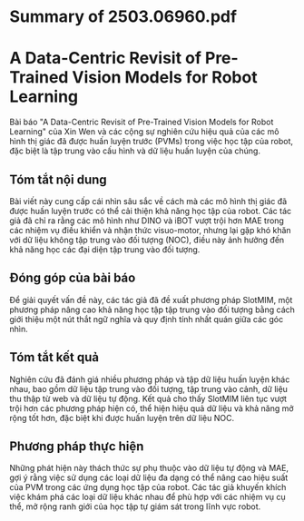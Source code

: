 # Summary of 2503.06960.pdf

# A Data-Centric Revisit of Pre-Trained Vision Models for Robot Learning

Bài báo "A Data-Centric Revisit of Pre-Trained Vision Models for Robot Learning" của Xin Wen và các cộng sự nghiên cứu hiệu quả của các mô hình thị giác đã được huấn luyện trước (PVMs) trong việc học tập của robot, đặc biệt là tập trung vào cấu hình và dữ liệu huấn luyện của chúng. 

## Tóm tắt nội dung
Bài viết này cung cấp cái nhìn sâu sắc về cách mà các mô hình thị giác đã được huấn luyện trước có thể cải thiện khả năng học tập của robot. Các tác giả đã chỉ ra rằng các mô hình như DINO và iBOT vượt trội hơn MAE trong các nhiệm vụ điều khiển và nhận thức visuo-motor, nhưng lại gặp khó khăn với dữ liệu không tập trung vào đối tượng (NOC), điều này ảnh hưởng đến khả năng học các đại diện tập trung vào đối tượng.

## Đóng góp của bài báo
Để giải quyết vấn đề này, các tác giả đã đề xuất phương pháp SlotMIM, một phương pháp nâng cao khả năng học tập tập trung vào đối tượng bằng cách giới thiệu một nút thắt ngữ nghĩa và quy định tính nhất quán giữa các góc nhìn. 

## Tóm tắt kết quả
Nghiên cứu đã đánh giá nhiều phương pháp và tập dữ liệu huấn luyện khác nhau, bao gồm dữ liệu tập trung vào đối tượng, tập trung vào cảnh, dữ liệu thu thập từ web và dữ liệu tự động. Kết quả cho thấy SlotMIM liên tục vượt trội hơn các phương pháp hiện có, thể hiện hiệu quả dữ liệu và khả năng mở rộng tốt hơn, đặc biệt khi được huấn luyện trên dữ liệu NOC. 

## Phương pháp thực hiện
Những phát hiện này thách thức sự phụ thuộc vào dữ liệu tự động và MAE, gợi ý rằng việc sử dụng các loại dữ liệu đa dạng có thể nâng cao hiệu suất của PVM trong các ứng dụng học tập của robot. Các tác giả khuyến khích việc khám phá các loại dữ liệu khác nhau để phù hợp với các nhiệm vụ cụ thể, mở rộng ranh giới của học tập tự giám sát trong lĩnh vực robot.
